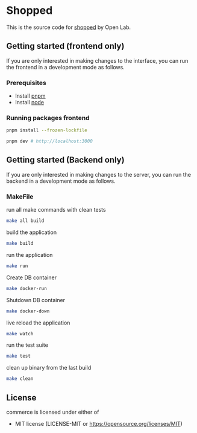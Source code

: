 # Shopped

This is the source code for [shopped](https://shopped.up.railway.app/) by Open Lab.

## Getting started (frontend only)

If you are only interested in making changes to the interface, you can run the
frontend in a development mode as follows.

### Prerequisites

- Install [pnpm](https://pnpm.io/installation)
- Install [node](https://nodejs.org/en)

### Running packages frontend

```sh
pnpm install --frozen-lockfile

```

```sh
pnpm dev # http://localhost:3000
```

## Getting started (Backend only)

If you are only interested in making changes to the server, you can run the
backend in a development mode as follows.

### MakeFile

run all make commands with clean tests

```bash
make all build
```

build the application

```bash
make build
```

run the application

```bash
make run
```

Create DB container

```bash
make docker-run
```

Shutdown DB container

```bash
make docker-down
```

live reload the application

```bash
make watch
```

run the test suite

```bash
make test
```

clean up binary from the last build

```bash
make clean
```

## License

commerce is licensed under either of

- MIT license (LICENSE-MIT or https://opensource.org/licenses/MIT)
